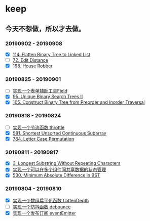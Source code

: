 # keep

## 今天不想做，所以才去做。

### 20190902 - 20190908

- [x] [114. Flatten Binary Tree to Linked List](https://github.com/Tcdian/keep/issues/15)
- [ ] [72. Edit Distance](https://github.com/Tcdian/keep/issues/16)
- [x] [198. House Robber](https://github.com/Tcdian/keep/issues/17)

### 20190825 - 20190901

- [ ] [实现一个表单辅助工具Field](https://github.com/Tcdian/keep/issues/12)
- [x] [95. Unique Binary Search Trees II](https://github.com/Tcdian/keep/issues/13)
- [x] [105. Construct Binary Tree from Preorder and Inorder Traversal](https://github.com/Tcdian/keep/issues/14)

### 20190818 - 20190824

- [ ] [实现一个节流函数 throttle](https://github.com/Tcdian/keep/issues/9)
- [x] [581. Shortest Unsorted Continuous Subarray](https://github.com/Tcdian/keep/issues/10)
- [x] [784. Letter Case Permutation](https://github.com/Tcdian/keep/issues/11)

### 20190811 - 20190817

- [x] [3. Longest Substring Without Repeating Characters](https://github.com/Tcdian/keep/issues/5)
- [x] [实现一个可以在多个组件间共享数据的状态管理](https://github.com/Tcdian/keep/issues/6)
- [x] [530. Minimum Absolute Difference in BST](https://github.com/Tcdian/keep/issues/7)

### 20190804 - 20190810

- [x] [实现一个数组扁平化函数 flattenDepth](https://github.com/Tcdian/keep/issues/1)
- [ ] [实现一个防抖函数 debounce](https://github.com/Tcdian/keep/issues/3)
- [x] [实现一个发布订阅 eventEmitter](https://github.com/Tcdian/keep/issues/4)
